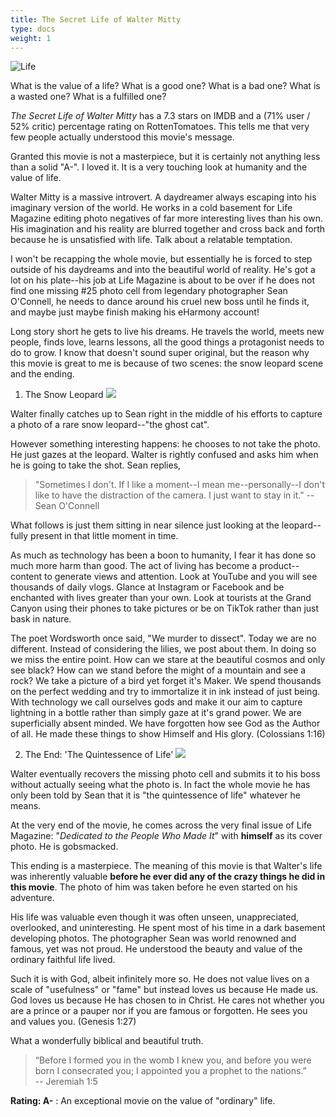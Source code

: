 ```yaml
---
title: The Secret Life of Walter Mitty
type: docs
weight: 1 
---
```


![Life](/img/LIFE.png "Life - Life Magazine")

What is the value of a life? 
What is a good one? 
What is a bad one? 
What is a wasted one?
What is a fulfilled one?

_The Secret Life of Walter Mitty_ has a 7.3 stars on IMDB and a (71% user / 52% critic) percentage rating on RottenTomatoes. This tells me that very few people actually understood this movie's message. 

Granted this movie is not a masterpiece, but it is certainly not anything less than a solid "A-". I loved it. It is a very touching look at humanity and the value of life.

Walter Mitty is a massive introvert. A daydreamer always escaping into his imaginary version of the world. He works in a cold basement for Life Magazine editing photo negatives of far more interesting lives than his own. His imagination and his reality are blurred together and cross back and forth because he is unsatisfied with life. Talk about a relatable temptation.

I won't be recapping the whole movie, but essentially he is forced to step outside of his daydreams and into the beautiful world of reality. He's got a lot on his plate--his job at Life Magazine is about to be over if he does not find one missing #25 photo cell from legendary photographer Sean O'Connell, he needs to dance around his cruel new boss until he finds it, and maybe just maybe finish making his eHarmony account! 

Long story short he gets to live his dreams. He travels the world, meets new people, finds love, learns lessons, all the good things a protagonist needs to do to grow. I know that doesn't sound super original, but the reason why this movie is great to me is because of two scenes: the snow leopard scene and the ending. 

1. The Snow Leopard
![](/img/snowleopard.jpg)

Walter finally catches up to Sean right in the middle of his efforts to capture a photo of a rare snow leopard--"the ghost cat". 

However something interesting happens: he chooses to not take the photo. He just gazes at the leopard. Walter is rightly confused and asks him when he is going to take the shot. Sean replies,

> "Sometimes I don't. If I like a moment--I mean me--personally--I don't like to have the distraction of the camera. I just want to stay in it."
> -- Sean O'Connell

What follows is just them sitting in near silence just looking at the leopard--fully present in that little moment in time.

As much as technology has been a boon to humanity, I fear it has done so much more harm than good. The act of living has become a product--content to generate views and attention. Look at YouTube and you will see thousands of daily vlogs. Glance at Instagram or Facebook and be enchanted with lives greater than your own. Look at tourists at the Grand Canyon using their phones to take pictures or be on TikTok rather than just bask in nature.

The poet Wordsworth once said, "We murder to dissect". Today we are no different. Instead of considering the lilies, we post about them. In doing so we miss the entire point. How can we stare at the beautiful cosmos and only see black? How can we stand before the might of a mountain and see a rock? We take a picture of a bird yet forget it's Maker. We spend thousands on the perfect wedding and try to immortalize it in ink instead of just being. With technology we call ourselves gods and make it our aim to capture lightning in a bottle rather than simply gaze at it's grand power. We are superficially absent minded. We have forgotten how see God as the Author of all. He made these things to show Himself and His glory. (Colossians 1:16)

2. The End: 'The Quintessence of Life'
![](/img/theend.png)

Walter eventually recovers the missing photo cell and submits it to his boss without actually seeing what the photo is. In fact the whole movie he has only been told by Sean that it is "the quintessence of life" whatever he means.

At the very end of the movie, he comes across the very final issue of Life Magazine: "_Dedicated to the People Who Made It_" with **himself** as its cover photo. He is gobsmacked. 

This ending is a masterpiece. The meaning of this movie is that Walter's life was inherently valuable **before he ever did any of the crazy things he did in this movie**. The photo of him was taken before he even started on his adventure.

His life was valuable even though it was often unseen, unappreciated, overlooked, and uninteresting. He spent most of his time in a dark basement developing photos. The photographer Sean was world renowned and famous, yet was not proud. He understood the beauty and value of the ordinary faithful life lived. 

Such it is with God, albeit infinitely more so. He does not value lives on a scale of "usefulness" or "fame" but instead loves us because He made us. God loves us because He has chosen to in Christ. He cares not whether you are a prince or a pauper nor if you are famous or forgotten. He sees you and values you. (Genesis 1:27)

What a wonderfully biblical and beautiful truth. 

> “Before I formed you in the womb I knew you, and before you were born I consecrated you; I appointed you a prophet to the nations.”  
> -- Jeremiah 1:5

**Rating: A-** : An exceptional movie on the value of "ordinary" life.

<script src="https://static.esvmedia.org/crossref/crossref.min.js" type="text/javascript"></script>